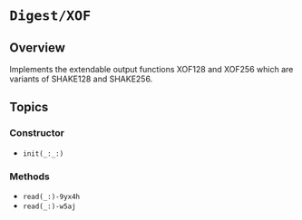 # ``Digest/XOF``

## Overview

Implements the extendable output functions XOF128 and XOF256 which are variants of SHAKE128 and SHAKE256.

## Topics

### Constructor

- ``init(_:_:)``

### Methods

- ``read(_:)-9yx4h``
- ``read(_:)-w5aj``
